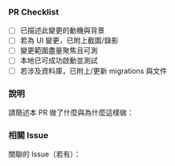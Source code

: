 ### PR Checklist
- [ ] 已描述此變更的動機與背景
- [ ] 若為 UI 變更，已附上截圖/錄影
- [ ] 變更範圍盡量聚焦且可測
- [ ] 本地已可成功啟動並測試
- [ ] 若涉及資料庫，已附上/更新 migrations 與文件

### 說明
請簡述本 PR 做了什麼與為什麼這樣做：

### 相關 Issue
關聯的 Issue（若有）：
